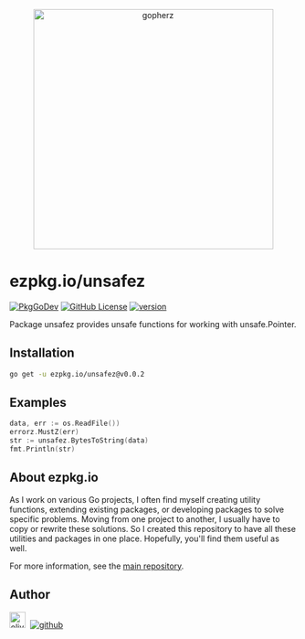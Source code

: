 <p align="center">
<a href="https://ezpkg.io">
<img alt="gopherz" src="https://ezpkg.io/_/gopherz.png" style="width:420px">
</a>
</p>

# ezpkg.io/unsafez

[![PkgGoDev](https://pkg.go.dev/badge/github.com/ezpkg/unsafez)](https://pkg.go.dev/github.com/ezpkg/unsafez/v2)
[![GitHub License](https://img.shields.io/github/license/ezpkg/unsafez)](https://github.com/ezpkg/unsafez/tree/main/LICENSE)
[![version](https://img.shields.io/github/v/tag/ezpkg/unsafez?label=version)](https://github.com/ezpkg/unsafez/tags)

Package unsafez provides unsafe functions for working with unsafe.Pointer.

## Installation

```sh
go get -u ezpkg.io/unsafez@v0.0.2
```

## Examples

```go
data, err := os.ReadFile())
errorz.MustZ(err)
str := unsafez.BytesToString(data)
fmt.Println(str)
```

## About ezpkg.io

As I work on various Go projects, I often find myself creating utility functions, extending existing packages, or developing packages to solve specific problems. Moving from one project to another, I usually have to copy or rewrite these solutions. So I created this repository to have all these utilities and packages in one place. Hopefully, you'll find them useful as well.

For more information, see the [main repository](https://github.com/ezpkg/ezpkg).

## Author

<a href="https://olivernguyen.io"><img alt="olivernguyen.io" src="https://olivernguyen.io/_/badge.png" height="28px"></a>&nbsp;&nbsp;[![github](https://img.shields.io/badge/GitHub-100000?style=for-the-badge&logo=github&logoColor=white)](https://github.com/iOliverNguyen)
